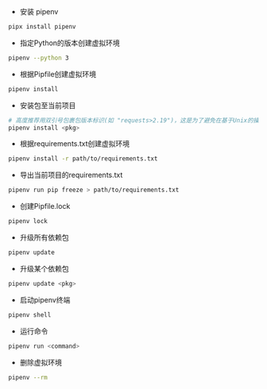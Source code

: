 - 安装 pipenv
```bash
pipx install pipenv
```

- 指定Python的版本创建虚拟环境
```bash
pipenv --python 3
```

- 根据Pipfile创建虚拟环境
```bash
pipenv install
```

- 安装包至当前项目
```bash
# 高度推荐用双引号包裹包版本标识(如 "requests>2.19")，这是为了避免在基于Unix的操作系统中出现 输入输出重定向问题
pipenv install <pkg>
```

- 根据requirements.txt创建虚拟环境
```bash
pipenv install -r path/to/requirements.txt
```
  
- 导出当前项目的requirements.txt
```bash
pipenv run pip freeze > path/to/requirements.txt
```

- 创建Pipfile.lock
```bash
pipenv lock
```

- 升级所有依赖包 
```bash
pipenv update
```

- 升级某个依赖包
```bash
pipenv update <pkg>
```

- 启动pipenv终端
```bash
pipenv shell
```

- 运行命令
```bash
pipenv run <command>
```

- 删除虚拟环境
```bash
pipenv --rm
```
